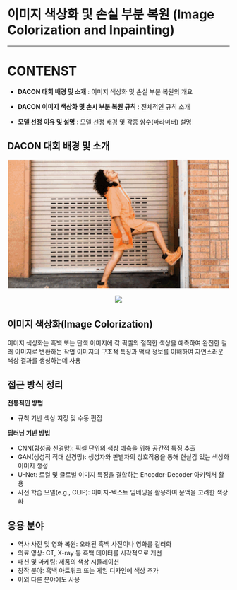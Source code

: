 # 이미지 색상화 및 손실 부분 복원 (Image Colorization and Inpainting)
 --- 

 

# **CONTENST**

  
* **DACON 대회 배경 및 소개** : 이미지 색상화 및 손실 부분 복원의 개요 

  
* **DACON 이미지 색상화 및 손시 부분 복원 규칙** : 전체적인 규칙 소개 

  
* **모델 선정 이유 및 설명** : 모델 선정 배경 및 각종 함수(파라미터) 설명


## DACON 대회 배경 및 소개 

<p align="center">
  <img src="https://raw.githubusercontent.com/senya-ashukha/senya-ashukha.github.io/master/projects/lama_21/ezgif-4-0db51df695a8.gif" width="500" />
</p>

<p align="center">
  <img src="https://github.com/user-attachments/assets/2b855d05-3e12-4909-b3c2-35fa2c15a49c" width="400" />
</p>


## **이미지 색상화(Image Colorization)**


이미지 색상화는 흑백 또는 단색 이미지에 각 픽셀의 절적한 색상을 예측하여 완전한 컬러 이미지로 변환하는 작업
이미지의 구조적 특징과 맥락 정보를 이해하여 자연스러운 색상 결과를 생성하는데 사용


## **접근 방식 정리**


**전통적인 방법**
* 규칙 기반 색상 지정 및 수동 편집


**딥러닝 기반 방법**
* CNN(합성곱 신경망): 픽셀 단위의 색상 예측을 위해 공간적 특징 추출
* GAN(생성적 적대 신경망): 생성자와 판별자의 상호작용을 통해 현실감 있는 색상화 이미지 생성
* U-Net: 로컬 및 글로벌 이미지 특징을 결합하는 Encoder-Decoder 아키텍처 활용
* 사전 학습 모델(e.g., CLIP): 이미지-텍스트 임베딩을 활용하여 문맥을 고려한 색상화


## **응용 분야**
* 역사 사진 및 영화 복원: 오래된 흑백 사진이나 영화를 컬러화
* 의료 영상: CT, X-ray 등 흑백 데이터를 시각적으로 개선
* 패션 및 마케팅: 제품의 색상 시뮬레이션
* 창작 분야: 흑백 아트워크 또는 게임 디자인에 색상 추가
* 이외 다른 분야에도 사용





